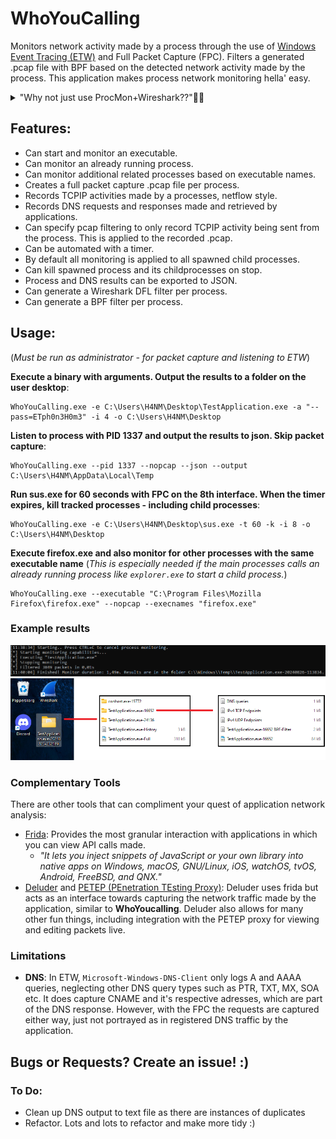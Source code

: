 ﻿# WhoYouCalling 

Monitors network activity made by a process through the use of [Windows Event Tracing (ETW)](https://learn.microsoft.com/en-us/windows-hardware/drivers/devtest/event-tracing-for-windows--etw-) and Full Packet Capture (FPC). Filters a generated .pcap file with BPF based on the detected network activity made by the process. 
This application makes process network monitoring hella' easy.

<details>
  <summary>"Why not just use ProcMon+Wireshark??"🤔🤔</summary>

One of the best methods of monitoring activities by a process in Windows is with the Sysinternal tool [ProcMon](https://learn.microsoft.com/sv-se/sysinternals/downloads/procmon). 
However, there are some downsides:
1. **Manual Work**: To get a Full Packet Capture per process you need to manually start a packet capture with a tool like Wireshark/Tshark, and create a filter for endpoints based on the results of ProcMon, which can be timeconsuming and potential endpoints may be missed due to human error if the process is not automated.
2. **Child processes**: It can be tedious to maintain a track record of all of the child processes that may spawn and the endpoints they're communicating with.
3. **DNS queries**: (AFAIK) ProcMon doesn't support capturing DNS queries. It does provide with UDP Send to port 53, but no information of the actual domain name that's queried nor the given address response.
</details>

## Features: 
- Can start and monitor an executable.
- Can monitor an already running process.
- Can monitor additional related processes based on executable names.
- Creates a full packet capture .pcap file per process.
- Records TCPIP activities made by a processes, netflow style.
- Records DNS requests and responses made and retrieved by applications.
- Can specify pcap filtering to only record TCPIP activity being sent from the process. This is applied to the recorded .pcap.
- Can be automated with a timer.
- By default all monitoring is applied to all spawned child processes.
- Can kill spawned process and its childprocesses on stop. 
- Process and DNS results can be exported to JSON.
- Can generate a Wireshark DFL filter per process.
- Can generate a BPF filter per process.

## Usage:
(*Must be run as administrator - for packet capture and listening to ETW*) 

**Execute a binary with arguments. Output the results to a folder on the user desktop**:
```
WhoYouCalling.exe -e C:\Users\H4NM\Desktop\TestApplication.exe -a "--pass=ETph0n3H0m3" -i 4 -o C:\Users\H4NM\Desktop
```

**Listen to process with PID 1337 and output the results to json. Skip packet capture**:
```
WhoYouCalling.exe --pid 1337 --nopcap --json --output C:\Users\H4NM\AppData\Local\Temp
```

**Run sus.exe for 60 seconds with FPC on the 8th interface. When the timer expires, kill tracked processes - including child processes**:
```
WhoYouCalling.exe -e C:\Users\H4NM\Desktop\sus.exe -t 60 -k -i 8 -o C:\Users\H4NM\Desktop
```

**Execute firefox.exe and also monitor for other processes with the same executable name** (*This is especially needed if the main processes calls an already running process like `explorer.exe` to start a child process.*)
```
WhoYouCalling.exe --executable "C:\Program Files\Mozilla Firefox\firefox.exe" --nopcap --execnames "firefox.exe"
```
	
### Example results
![ConsoleResults](imgs/ExampleConsoleOutput.png)
![FolderResults](imgs/ExampleOutput.png)

### Complementary Tools
There are other tools that can compliment your quest of application network analysis:
- [Frida](https://frida.re/): Provides the most granular interaction with applications in which you can view API calls made. 
	- *"It lets you inject snippets of JavaScript or your own library into native apps on Windows, macOS, GNU/Linux, iOS, watchOS, tvOS, Android, FreeBSD, and QNX."*
- [Deluder](https://github.com/Warxim/deluder) and [PETEP (PEnetration TEsting Proxy)](https://github.com/Warxim/petep): Deluder uses frida but acts as an interface towards capturing the network traffic made by the application, similar to **WhoYoucalling**. Deluder also allows for many other fun things, including integration with the PETEP proxy for viewing and editing packets live.

### Limitations
- **DNS**: In ETW, `Microsoft-Windows-DNS-Client` only logs A and AAAA queries, neglecting other DNS query types such as PTR, TXT, MX, SOA etc. It does capture CNAME and it's respective adresses, which are part of the DNS response. However, with the FPC the requests are captured either way, just not portrayed as in registered DNS traffic by the application.

## Bugs or Requests? Create an issue! :) 

### To Do:
- Clean up DNS output to text file as there are instances of duplicates 
- Refactor. Lots and lots to refactor and make more tidy :) 